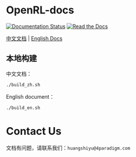 # OpenRL-docs

[![Documentation Status](https://readthedocs.org/projects/openrl-docs/badge/?version=latest)](https://openrl-docs.readthedocs.io/en/latest/?badge=latest)
[![Read the Docs](https://img.shields.io/readthedocs/openrl-docs-zh?label=%E4%B8%AD%E6%96%87%E6%96%87%E6%A1%A3)](https://openrl-docs.readthedocs.io/zh/latest/)

[中文文档](https://openrl-docs.readthedocs.io/zh/latest/index.html) | 
[English Docs](https://openrl-docs.readthedocs.io/en/latest/index.html) 

## 本地构建

中文文档：
```bash
./build_zh.sh
```

English document：
```bash
./build_en.sh
```

# Contact Us

文档有问题，请联系我们：`huangshiyu@4paradigm.com`